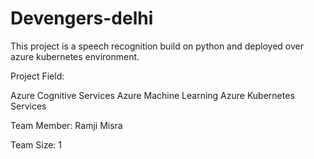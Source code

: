 # Devengers-delhi
This project is a speech recognition build on python and deployed over azure kubernetes environment.

Project Field:

Azure Cognitive Services
Azure Machine Learning
Azure Kubernetes Services

Team Member:
Ramji Misra

Team Size:
1

